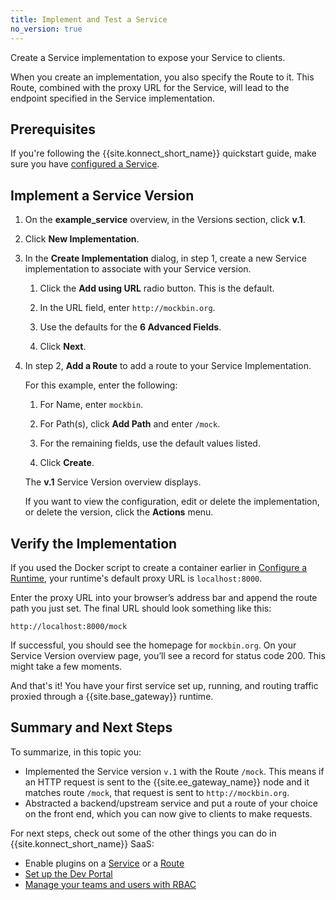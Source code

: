 ```yaml
---
title: Implement and Test a Service
no_version: true
---
```


Create a Service implementation to expose your Service to clients.

When you create an implementation, you also specify the Route to it. This Route,
combined with the proxy URL for the Service, will lead to the endpoint
specified in the Service implementation.

## Prerequisites

If you're following the {{site.konnect_short_name}} quickstart guide,
make sure you have
[configured a Service](/konnect/getting-started/configure-service).

## Implement a Service Version

1. On the **example_service** overview, in the Versions section, click **v.1**.

2. Click **New Implementation**.

3. In the **Create Implementation** dialog, in step 1, create a new Service
implementation to associate with your Service version.

    1. Click the **Add using URL** radio button. This is the default.

    2. In the URL field, enter `http://mockbin.org`.

    3. Use the defaults for the **6 Advanced Fields**.

    4. Click **Next**.

4. In step 2, **Add a Route** to add a route to your Service Implementation.

    For this example, enter the following:

    1. For Name, enter `mockbin`.

    2. For Path(s), click **Add Path** and enter `/mock`.

    3. For the remaining fields, use the default values listed.

    4. Click **Create**.

    The **v.1** Service Version overview displays.

    If you want to view the configuration, edit or delete the implementation,
    or delete the version, click the **Actions** menu.

## Verify the Implementation

If you used the Docker script to create a container
earlier in [Configure a Runtime](/konnect/getting-started/configure-runtime),
your runtime's default proxy URL is `localhost:8000`.

Enter the proxy URL into your browser’s address bar and append the route path 
you just set. The final URL should look something like this:

```
http://localhost:8000/mock
```

If successful, you should see the homepage for `mockbin.org`. On your Service
Version overview page, you’ll see a record for status code 200. This might
take a few moments.

And that's it! You have your first service set up, running, and routing
traffic proxied through a {{site.base_gateway}} runtime.

## Summary and Next Steps

To summarize, in this topic you:

* Implemented the Service version `v.1` with the Route `/mock`. This means if an HTTP
request is sent to the {{site.ee_gateway_name}} node and it matches route `/mock`, that
request is sent to `http://mockbin.org`.
* Abstracted a backend/upstream service and put a route of your choice on the
front end, which you can now give to clients to make requests.

For next steps, check out some of the other things you can do in
{{site.konnect_short_name}} SaaS:
* Enable plugins on a [Service](/konnect/service-hub/plugins/enable-service-plugin) or a
[Route](/konnect/service-hub/plugins/enable-route-plugin)
* [Set up the Dev Portal](/konnect/service-hub/dev-portal/service-documentation)
* [Manage your teams and users with RBAC](/konnect/reference/org-management)
